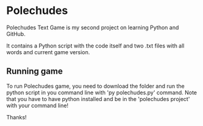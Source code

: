 # Polechudes
Polechudes Text Game is my second project on learning Python and GitHub.

It contains a Python script with the code itself and two .txt files with all words and current game version.

## Running game
To run Polechudes game, you need to download the folder and run the python script in you command line with 'py polechudes.py' command.
Note that you have to have python installed and be in the 'polechudes project' with your command line!

Thanks!
